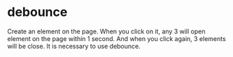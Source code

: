 # debounce

Create an element on the page. When you click on it, any 3 will open element on the page within 1 second. And when you click again, 3 elements will be close. It is necessary to use debounce.
